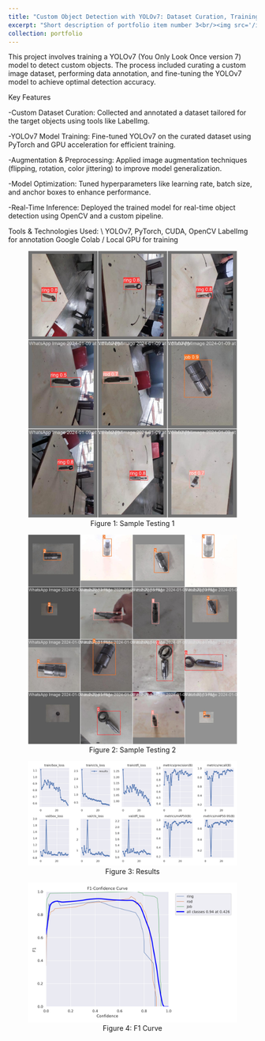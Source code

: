 ```yaml
---
title: "Custom Object Detection with YOLOv7: Dataset Curation, Training, and Real-Time Deployment"
excerpt: "Short description of portfolio item number 3<br/><img src='/images/saurabh/yolo/main.png'>"
collection: portfolio
---
```


This project involves training a YOLOv7 (You Only Look Once version 7) model to detect custom objects. The process included curating a custom image dataset, performing data annotation, and fine-tuning the YOLOv7 model to achieve optimal detection accuracy.

Key Features

-Custom Dataset Curation: Collected and annotated a dataset tailored for the target objects using tools like LabelImg.

-YOLOv7 Model Training: Fine-tuned YOLOv7 on the curated dataset using PyTorch and GPU acceleration for efficient training.

-Augmentation & Preprocessing: Applied image augmentation techniques (flipping, rotation, color jittering) to improve model generalization.

-Model Optimization: Tuned hyperparameters like learning rate, batch size, and anchor boxes to enhance performance.

-Real-Time Inference: Deployed the trained model for real-time object detection using OpenCV and a custom pipeline.

Tools & Technologies Used: \ 
YOLOv7, PyTorch, CUDA, OpenCV
LabelImg for annotation
Google Colab / Local GPU for training


<figure>
  <img src="/images/saurabh/yolo/1.jpg" alt="samples" width="600">
  <figcaption style="text-align: center;">Figure 1: Sample Testing 1</figcaption>
</figure>

<figure>
    <img src="/images/saurabh/yolo/2.jpg" alt="architecture" width="600">
    <figcaption style="text-align: center;">Figure 2: Sample Testing 2</figcaption>
  </figure>

  <figure>
    <img src="/images/saurabh/yolo/results.png" alt="architecture" width="600">
    <figcaption style="text-align: center;">Figure 3: Results</figcaption>
  </figure>

  <figure>
    <img src="/images/saurabh/yolo/F1_curve.png" alt="architecture" width="600">
    <figcaption style="text-align: center;">Figure 4: F1 Curve</figcaption>
  </figure>